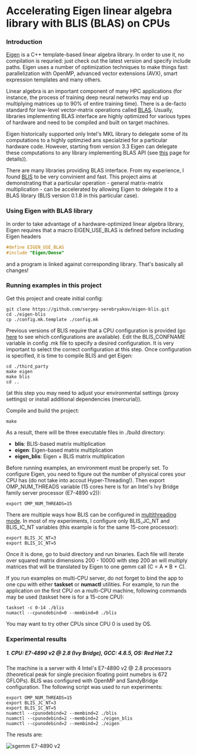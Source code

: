 # Accelerating Eigen linear algebra library with BLIS (BLAS) on CPUs

### Introduction
[Eigen](http://eigen.tuxfamily.org/) is a C++ template-based linear algebra library. In order to use it, no compilation is requried: just check out the latest version and specify include paths. Eigen uses a number of optimization techniques to make things fast: parallelization with OpenMP, advanced vector extensions (AVX), smart expression templates and many others.

Linear algebra is an important component of many HPC applications (for instance, the process of training deep neural networks may end up multiplying matrices up to 90% of entire training time). There is a de-facto standard for low-level vector-matrix operations called [BLAS](https://en.wikipedia.org/wiki/Basic_Linear_Algebra_Subprograms). Usually, libraries implementing BLAS interface are highly optimized for various types of hardware and need to be compiled and built on target machines.

Eigen historically supported only Intel's MKL library to delegate some of its computations to a highly optimzied ans specialzied for a particular hardware code. However, starting from version 3.3 Eigen can delegate these computations to any library implementing BLAS API (see [this](http://eigen.tuxfamily.org/dox-devel/TopicUsingBlasLapack.html) page for details)).

There are many libraries providing BLAS interface. From my experience, I found [BLIS](https://github.com/flame/blis) to be very convinient and fast. This project aims at demonstrating that a particular operation - general matrix-matrix multiplication - can be accelerated by allowing Eigen to delegate it to a BLAS library (BLIS version 0.1.8 in this particular case).
### Using Eigen with BLAS library
In order to take advantage of a hardware-optimized linear algebra library, Eigen requires that a macro EIGEN_USE_BLAS is defined before including Eigen headers
```c
#define EIGEN_USE_BLAS
#include "Eigen/Dense"
```
and a program is linked against corresponding library. That's basically all changes!
### Running examples in this project
Get this project and create initial config:
```shell
git clone https://github.com/sergey-serebryakov/eigen-blis.git
cd ./eigen-blis
cp ./config.mk.template ./config.mk
```
Previous versions of BLIS require that a CPU configuration is provided (go [here](https://github.com/flame/blis/tree/0.1.8/config) to see which configurations are available). Edit the BLIS_CONFNAME variable in config .mk file to specify a desired configuration. It is very important to select the correct configuration at this step. Once configuration is specified, it is time to compile BLIS and get Eigen:
```shell
cd ./third_party
make eigen
make blis
cd ..
```
(at this step you may need to adjust your environmental settings (proxy settings) or install additional dependencies (mercurial)).

Compile and build the project:
```shell
make
```
As a result, there will be three executable files in ./build directory:
  * **blis**: BLIS-based matrix multiplication
  * **eigen**: Eigen-based matrix multiplication
  * **eigen_blis**: Eigen + BLIS matrix multiplication

Before running examples, an environment must be properly set. To configure Eigen, you need to figure out the number of physical cores your CPU has (do not take into accout Hyper-Threading!). Then export OMP_NUM_THREADS variable (15 cores here is for an Intel's Ivy Bridge family server processor (E7-4890 v2)):
 ```shell
 export OMP_NUM_THREADS=15
 ```
There are multiple ways how BLIS can be configured in [multithreading mode](https://github.com/flame/blis/wiki/Multithreading). In most of my experiments, I configure only BLIS_JC_NT and BLIS_IC_NT variables (this example is for the same 15-core processor):
 ```shell
 export BLIS_JC_NT=3
 export BLIS_IC_NT=5
 ```
 
Once it is done, go to buid directory and run binaries. Each file will iterate over squared matrix dimensions 200 - 10000 with step 200 an will multiply matrices that will be translated by Eigen to one gemm call (C = A * B + C).

If you run examples on multi-CPU server, do not forget to bind the app to one cpu with either **taskset** or **numactl** utilities. For example, to run the application on the first CPU on a multi-CPU machine, following commands may be used (taskset here is for a 15-core CPU):
  ```shell
 taskset -c 0-14 ./blis
 numactl --cpunodebind=0 --membind=0 ./blis
 ```
 You may want to try other CPUs since CPU 0 is used by OS.
 
### Experimental results
 
##### 1. CPU: E7-4890 v2 @ 2.8 (Ivy Bridge), GCC: 4.8.5, OS: Red Hat 7.2
The machine is a server with 4 Intel's E7-4890 v2 @ 2.8 processors (theoretical peak for single precision floating point numebrs is 672 GFLOPs). BLIS was configured with OpenMP and SandyBridge configuration. The following script was used to run experiments:
  ```shell
 export OMP_NUM_THREADS=15
 export BLIS_JC_NT=3
 export BLIS_IC_NT=5
 nuamctl --cpunodebind=2 --membind=2 ./blis
 nuamctl --cpunodebind=2 --membind=2 ./eigen_blis
 nuamctl --cpunodebind=2 --membind=2 ./eigen
 ```
 The resuts are:
 
![sgemm E7-4890 v2](https://docs.google.com/uc?id=0B9MJrpMhxr32MVZ4WXVOaGNUUVU)
